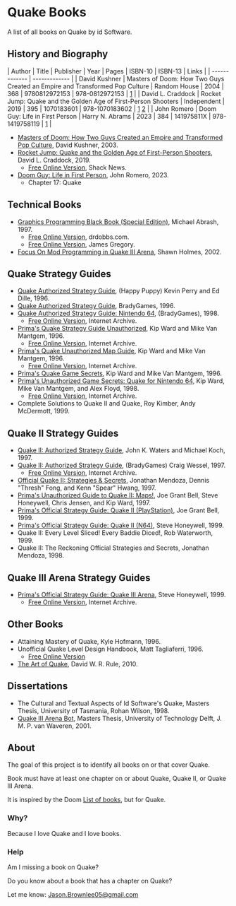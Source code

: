 # Quake Books

A list of all books on Quake by id Software.

## History and Biography

| Author  | Title | Publisher | Year | Pages | ISBN-10 | ISBN-13 | Links |
| ------------- | ------------- |
| David Kushner | Masters of Doom: How Two Guys Created an Empire and Transformed Pop Culture | Random House | 2004 | 368 | 9780812972153 | 978-0812972153 | [1](https://amzn.to/3EhDEDJ) |
| David L. Craddock | Rocket Jump: Quake and the Golden Age of First-Person Shooters | Independent | 2019 | 395 | 1070183601 | 978-1070183602 | [1](https://amzn.to/3YSo237) [2](https://www.shacknews.com/article/101156/rocket-jump-quake-and-the-golden-age-of-first-person-shooters) |
| John Romero | Doom Guy: Life in First Person | Harry N. Abrams | 2023 | 384 | 141975811X | 978-1419758119 | [1](https://amzn.to/3QUT0FO) |


* [Masters of Doom: How Two Guys Created an Empire and Transformed Pop Culture](https://amzn.to/3EhDEDJ), David Kushner, 2003.
* [Rocket Jump: Quake and the Golden Age of First-Person Shooters](https://amzn.to/3YSo237), David L. Craddock, 2019.
	* [Free Online Version](https://www.shacknews.com/article/101156/rocket-jump-quake-and-the-golden-age-of-first-person-shooters), Shack News.
* [Doom Guy: Life in First Person](https://amzn.to/3QUT0FO), John Romero, 2023.
	* Chapter 17: Quake

## Technical Books

* [Graphics Programming Black Book (Special Edition)](https://amzn.to/45RXbGL), Michael Abrash, 1997.
	* [Free Online Version](https://www.drdobbs.com/parallel/graphics-programming-black-book/184404919), drdobbs.com.
	* [Free Online Version](https://github.com/jagregory/abrash-black-book), James Gregory.
* [Focus On Mod Programming in Quake III Arena](https://amzn.to/45uSOSd), Shawn Holmes, 2002.

## Quake Strategy Guides

* [Quake Authorized Strategy Guide](https://amzn.to/3R0BRub), (Happy Puppy) Kevin Perry and Ed Dille, 1996.
* [Quake Authorized Strategy Guide](https://amzn.to/3PftIku), BradyGames, 1996.
* [Quake Authorized Strategy Guide: Nintendo 64](https://amzn.to/3sAcIg0), (BradyGames), 1998.
	* [Free Online Version](https://archive.org/details/quake-authorized-strategy-guide), Internet Archive.
* [Prima's Quake Strategy Guide Unauthorized](https://amzn.to/3EmPZX6), Kip Ward and Mike Van Mantgem, 1996.
	* [Free Online Version](https://archive.org/details/primasquakestrat0000ward), Internet Archive.
* [Prima's Quake Unauthorized Map Guide](https://amzn.to/3QW4kBD), Kip Ward and Mike Van Mantgem, 1996.
	* [Free Online Version](https://archive.org/details/primasquakemapgu0000ward), Internet Archive.
* [Prima's Quake Game Secrets](https://amzn.to/3L2JGvA), Kip Ward and Mike Van Mantgem, 1996.
* [Prima's Unauthorized Game Secrets: Quake for Nintendo 64](https://amzn.to/3OYRqQw), Kip Ward, Mike Van Mantgem, and Alex Floyd, 1998.
	* [Free Online Version](https://archive.org/details/quake-for-nintendo-64-primas-official-strategy-guide), Internet Archive.
* Complete Solutions to Quake II and Quake, Roy Kimber, Andy McDermott, 1999.

## Quake II Strategy Guides

* [Quake II: Authorized Strategy Guide](https://amzn.to/3qKJmuV), John K. Waters and Michael Koch, 1997.
* [Quake II: Authorized Strategy Guide](https://amzn.to/45NFGHs), (BradyGames) Craig Wessel, 1997.
	* [Free Online Version](https://archive.org/details/quake-ii-authorized-strategy-guide), Internet Archive.
* [Official Quake II: Strategies & Secrets](https://amzn.to/45x84xL), Jonathan Mendoza, Dennis "Thresh" Fong, and Kenn "Spear" Hwang, 1997.
* [Prima's Unauthorized Guide to Quake II: Maps!](https://amzn.to/3Eh4LyX), Joe Grant Bell, Steve Honeywell, Chris Jensen, and Kip Ward, 1997.
* [Prima's Official Strategy Guide: Quake II (PlayStation)](https://amzn.to/45xyQpG), Joe Grant Bell, 1999.
* [Prima's Official Strategy Guide: Quake II (N64)](https://amzn.to/3YYZkhr), Steve Honeywell, 1999.
* Quake II: Every Level Sliced! Every Baddie Diced!, Rob Waterworth, 1999.
* Quake II: The Reckoning Official Strategies and Secrets, Jonathan Mendoza, 1998.

## Quake III Arena Strategy Guides

* [Prima's Official Strategy Guide: Quake III Arena](https://amzn.to/4868Rrk), Steve Honeywell, 1999.
	* [Free Online Version](https://archive.org/details/quake-iii-arena-official-strategy-guide), Internet Archive.

## Other Books

* Attaining Mastery of Quake, Kyle Hofmann, 1996.
* Unofficial Quake Level Design Handbook, Matt Tagliaferri, 1996.
	* [Free Online Version](https://archive.org/details/unofficial-quake-level-design-handbook)
* [The Art of Quake](https://amzn.to/3svH9E7), David W. R. Rule, 2010.

## Dissertations

* The Cultural and Textual Aspects of Id Software's Quake, Masters Thesis, University of Tasmania, Rohan Wilson, 1998.
* [Quake III Arena Bot](http://www.kbs.twi.tudelft.nl/Publications/MSc/2001-VanWaveren-MSc.html), Masters Thesis, University of Technology Delft, J. M. P. van Waveren, 2001.


## About

The goal of this project is to identify all books on or that cover Quake.

Book must have at least one chapter on or about Quake, Quake II, or Quake III Arena.

It is inspired by the Doom [List of books](https://doomwiki.org/wiki/List_of_books), but for Quake.

### Why?

Because I love Quake and I love books.

### Help

Am I missing a book on Quake?

Do you know about a book that has a chapter on Quake?

Let me know: Jason.Brownlee05@gmail.com

